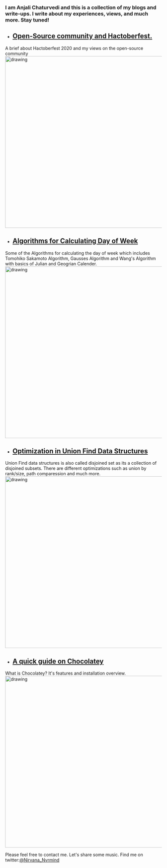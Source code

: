 ### I am Anjali Chaturvedi and this is a collection of my blogs and write-ups. I write about my experiences, views, and much more. Stay tuned!

* ## [Open-Source community and Hactoberfest.](https://dev.to/ic1101virgo/open-source-community-and-hactoberfest-1787 )

 A brief about Hactoberfest 2020 and my views on the open-source community
 <img src="https://github.com/IC1101Virgo/My-Blogs-Site/blob/gh-pages/images/cover11.png?raw=true " alt="drawing" style="width:550px;"/>

* ## [Algorithms for Calculating Day of Week](https://iq.opengenus.org/algorithm-for-day-of-week/)

 Some of the Algorithms for calculating the day of week which includes Tomohiko Sakamoto Algorithm, Gausses Algorithm and Wang's Algorithm with basics of Julian and Geogrian Calender.
 <img src="https://iq.opengenus.org/content/images/2020/11/Georgian_calender.png" alt="drawing" style="width:550px;"/>

* ## [Optimization in Union Find Data Structures](https://iq.opengenus.org/union-find-optimizations/)

 Union Find data structures is also called disjoined set as its a collection of disjoined subsets. There are different optimizations such as union by rank/size, path comparession and much more.
 <img src="https://iq.opengenus.org/content/images/2020/12/graphtheory.svg " alt="drawing" style="width:550px;"/>

* ## [ A quick guide on Chocolatey](https://anjali-chaturvedi.medium.com/a-quick-guide-on-chocolatey-f010385345e0)

 What is Chocolatey? It's features and installation overview.
 <img src=" https://github.com/IC1101Virgo/My-Blogs-Site/blob/gh-pages/images/chocolatey.jpg?raw=true" alt="drawing" style="width:550px;"/>

Please feel free to contact me. Let's share some music.
Find me on twitter:[@Nirvana_Nvrmind](https://twitter.com/Nirvana_Nvrmind)
